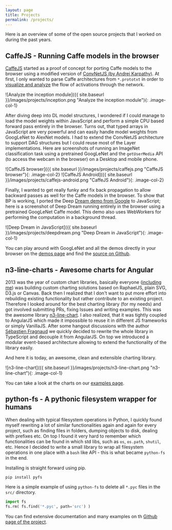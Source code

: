 ```yaml
---
layout: page
title: Projects
permalink: /projects/
---
```


Here is an overview of some of the open source projects that I worked on during the past years.

## CaffeJS - Running Caffe models in the browser

[CaffeJS][github-caffejs] started as a proof of concept for porting Caffe models to the browser using a modified version of [ConvNetJS (by Andrej Karpathy)](http://convnetjs.com). At first, I only wanted to parse Caffe architectures from `*.prototxt` in order to [visualize and analyze](https://chaosmail.github.io/caffejs/models.html) the flow of activations through the network.

![Analyze the inception module]({{ site.baseurl }}/images/projects/inception.png "Analyze the inception module"){: .image-col-1}

After diving deep into DL model structures, I wondered if I could manage to load the model weights within JavaScript and perform a simple CPU based forward pass entirely in the browser. Turns out, that typed arrays in JavaScript are very powerful and can easily handle model weights from GoogLeNet to AlexNet models. I had to extend the ConvNetJS architecture to support DAG structures but I could reuse most of the Layer implementations. Here are screenshots of running an ImageNet classification task using a pretrained GoogLeNet and the `getUserMedia` API (to access the webcam in the browser) on a Desktop and mobile phone.

![CaffeJS browser]({{ site.baseurl }}/images/projects/caffejs.png "CaffeJS browser"){: .image-col-2}
![CaffeJS Android]({{ site.baseurl }}/images/projects/caffejs-android.png "CaffeJS Android"){: .image-col-2}

Finally, I wanted to get really funky and fix back propagation to allow backward passes as well for the Caffe models in the browser. To show that BP is working, I ported the Deep [Dream demo from Google](https://github.com/google/deepdream) to JavaScript; here is a screenshot of Deep Dream running entirely in the browser using a pretrained GoogLeNet Caffe model. This demo also uses WebWorkers for performing the computation in a background thread.

![Deep Dream in JavaScript]({{ site.baseurl }}/images/projects/deepdream.png "Deep Dream in JavaScript"){: .image-col-1}

You can play around with GoogLeNet and all the demos directly in your browser on the [demos page][demo-caffejs] and find the [source on Github][github-caffejs].

[github-caffejs]: https://github.com/chaosmail/caffejs
[demo-caffejs]: https://chaosmail.github.io/caffejs/

## n3-line-charts - Awesome charts for Angular

2013 was the year of custom chart libraries, basically everyone ([including me](http://old.chaosmail.at/2013/angular-dchart/)) was building custom charting solutions based on RaphaelJS, plain SVG, D3.js or Canvas. Back then I realized that I don't want to put more effort into rebuilding existing functionality but rather contribute to an existing project. Therefore I looked around for the best charting library (for my needs) and got involved submitting PRs, fixing Issues and writing examples. This was the awesome library [n3-line-chart][github-n3charts]. I also realized, that it was tightly coupled to AngularJS which made it impossible to reuse it in different JS frameworks or simply VanillaJS. After some hangout discussions with the author [Sébastien Fragnaud](https://github.com/lorem--ipsum) we quickly decided to rewrite the whole library in TypeScript and decouple it from AngularJS. On top we introduced a modular event-based architecture allowing to extend the functionality of the library easily.

And here it is today, an awesome, clean and extensible charting library.

![n3-line-chart]({{ site.baseurl }}/images/projects/n3-line-chart.png "n3-line-chart"){: .image-col-1}

You can take a look at the charts on our [examples page][demo-n3charts].

[github-n3charts]: https://github.com/n3-charts/line-chart
[demo-n3charts]: http://n3-charts.github.io/line-chart/

## python-fs - A pythonic filesystem wrapper for humans

When dealing with typical filesystem operations in Python, I quickly found myself rewriting a lot of similar functionalities again and again for every project, such as finding files in folders, dumping objects to disk,  dealing with prefixes etc. On top I found it very hard to remember which functionalities can be found in which std libs, such as `os`, `os.path`, `shutil`, etc. Hence I decided to write a small library to wrap all filesystem operations in one place with a `bash` like API - this is what became `python-fs` in the end.

Installing is straight forward using pip.

`pip install pyfs`

Here is a simple example of using `python-fs` to delete all `*.pyc` files in the `src/` directory.

```python
import fs
fs.rm( fs.find('*.pyc', path='src') )
```

You can find extensive documentation and many examples on th [Github page of the project][github-pyfs].

[github-pyfs]: https://github.com/chaosmail/python-fs